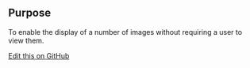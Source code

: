 ## Purpose
To enable the display of a number of images without requiring a user to view them.

[Edit this on GitHub](https://github.com/wellcometrust/wellcomecollection.org/blob/master/common/views/components/ImageGallery/README.md)
